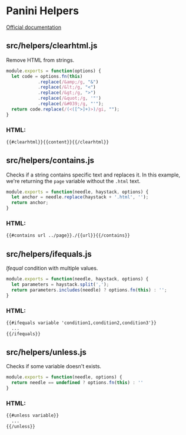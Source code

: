# Panini Helpers
[Official documentation](https://get.foundation/sites/docs/panini.html#helpers)


## src/helpers/clearhtml.js
Remove HTML from strings.
```javascript
module.exports = function(options) {
  let code = options.fn(this)
            .replace(/&amp;/g, "&")
            .replace(/&lt;/g, "<")
            .replace(/&gt;/g, ">")
            .replace(/&quot;/g, '"')
            .replace(/&#039;/g, "'");
  return code.replace(/(<([^>]+)>)/gi, "");
}
```
### HTML:
```html
{{#clearhtml}}{{content}}{{/clearhtml}}
```


## src/helpers/contains.js
Checks if a string contains specific text and replaces it.
In this example, we're returning the `page` variable without the `.html` text.
```javascript
module.exports = function(needle, haystack, options) {
  let anchor = needle.replace(haystack + '.html', '');
  return anchor;
}
```
### HTML:
```html
{{#contains url ../page}}./{{url}}{{/contains}}
```


## src/helpers/ifequals.js
_Ifequal_ condition with multiple values.
```javascript
module.exports = function(needle, haystack, options) {
  let parameters = haystack.split(',');
  return parameters.includes(needle) ? options.fn(this) : '';
}
```

### HTML:
```html
{{#ifequals variable 'condition1,condition2,condition3'}}
  ...
{{/ifequals}}
```


## src/helpers/unless.js
Checks if some variable doesn't exists.
```javascript
module.exports = function(needle, options) {
  return needle == undefined ? options.fn(this) : ''
}
```

### HTML:
```html
{{#unless variable}}
  ...
{{/unless}}
```
